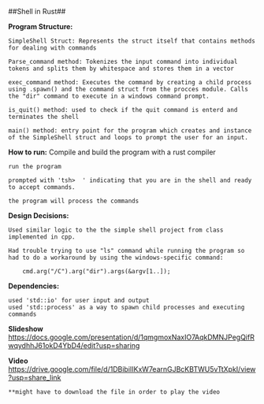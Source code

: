 ##Shell in Rust##


**Program Structure:**

    SimpleShell Struct: Represents the struct itself that contains methods for dealing with commands

    Parse_command method: Tokenizes the input command into individual tokens and splits them by whitespace and stores them in a vector

    exec_command method: Executes the command by creating a child process using .spawn() and the command struct from the procces module. Calls the "dir" command to execute in a windows command prompt.

    is_quit() method: used to check if the quit command is enterd and terminates the shell

    main() method: entry point for the program which creates and instance of the SimpleShell struct and loops to prompt the user for an input.


**How to run:**
    Compile and build the program with a rust compiler
    
    run the program

    prompted with 'tsh>  ' indicating that you are in the shell and ready to accept commands.

    the program will process the commands

**Design Decisions:**

    Used similar logic to the the simple shell project from class implemented in cpp. 

    Had trouble trying to use "ls" command while running the program so had to do a workaround by using the windows-specific command:
        
        cmd.arg("/C").arg("dir").args(&argv[1..]);


**Dependencies:**

    used 'std::io' for user input and output
    used 'std::process' as a way to spawn child processes and executing commands


**Slideshow**
    https://docs.google.com/presentation/d/1qmgmoxNaxIO7AqkDMNJPegQifRwqydhhJ61okD4YbD4/edit?usp=sharing

**Video**
    https://drive.google.com/file/d/1DBibiIIKxW7earnGJBcKBTWU5vTtXpkI/view?usp=share_link

    **might have to download the file in order to play the video